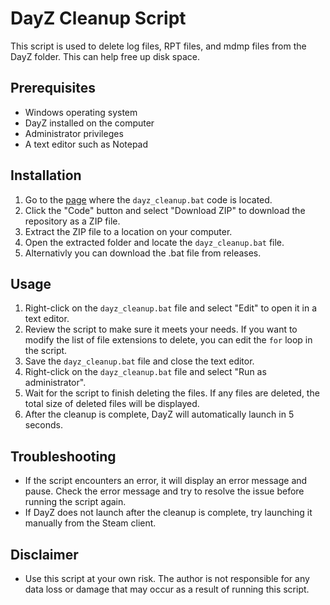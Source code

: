 # DayZ Cleanup Script

This script is used to delete log files, RPT files, and mdmp files from the DayZ folder. This can help free up disk space.

## Prerequisites

- Windows operating system
- DayZ installed on the computer
- Administrator privileges
- A text editor such as Notepad

## Installation

1. Go to the [page](https://github.com/Jubaroo/Start_Dayz/blob/main/Start_Dayz.bat) where the `dayz_cleanup.bat` code is located.
2. Click the "Code" button and select "Download ZIP" to download the repository as a ZIP file.
3. Extract the ZIP file to a location on your computer.
4. Open the extracted folder and locate the `dayz_cleanup.bat` file.
5. Alternativly you can download the .bat file from releases.

## Usage

1. Right-click on the `dayz_cleanup.bat` file and select "Edit" to open it in a text editor.
2. Review the script to make sure it meets your needs. If you want to modify the list of file extensions to delete, you can edit the `for` loop in the script.
3. Save the `dayz_cleanup.bat` file and close the text editor.
4. Right-click on the `dayz_cleanup.bat` file and select "Run as administrator".
5. Wait for the script to finish deleting the files. If any files are deleted, the total size of deleted files will be displayed.
6. After the cleanup is complete, DayZ will automatically launch in 5 seconds.

## Troubleshooting

- If the script encounters an error, it will display an error message and pause. Check the error message and try to resolve the issue before running the script again.
- If DayZ does not launch after the cleanup is complete, try launching it manually from the Steam client.

## Disclaimer

- Use this script at your own risk. The author is not responsible for any data loss or damage that may occur as a result of running this script.

